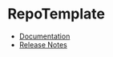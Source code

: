# RepoTemplate

* [Documentation](https://facilityapi.github.io/)
* [Release Notes](ReleaseNotes.md)
